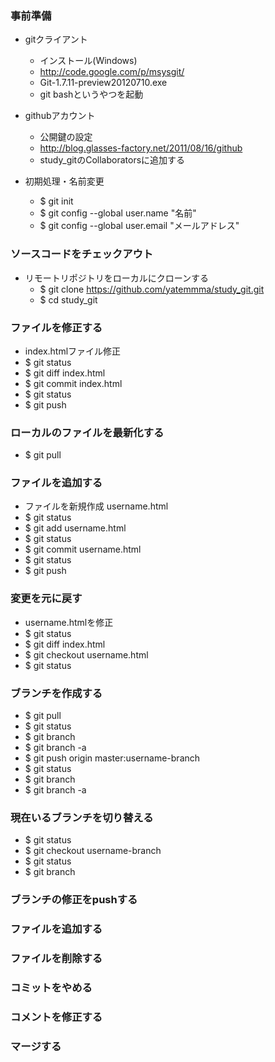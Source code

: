 ### 事前準備
 * gitクライアント
     * インストール(Windows)
     * http://code.google.com/p/msysgit/
     * Git-1.7.11-preview20120710.exe
     * git bashというやつを起動

 * githubアカウント
     * 公開鍵の設定
     * http://blog.glasses-factory.net/2011/08/16/github
     * study_gitのCollaboratorsに追加する

 * 初期処理・名前変更
     * $ git init
     * $ git config --global user.name "名前"
     * $ git config --global user.email "メールアドレス"

### ソースコードをチェックアウト

 * リモートリポジトリをローカルにクローンする
     * $ git clone https://github.com/yatemmma/study_git.git
     * $ cd study_git


### ファイルを修正する
 * index.htmlファイル修正
 * $ git status
 * $ git diff index.html
 * $ git commit index.html
 * $ git status
 * $ git push

### ローカルのファイルを最新化する
 * $ git pull

### ファイルを追加する
 * ファイルを新規作成 username.html
 * $ git status
 * $ git add username.html
 * $ git status
 * $ git commit username.html
 * $ git status
 * $ git push

### 変更を元に戻す
 * username.htmlを修正
 * $ git status
 * $ git diff index.html
 * $ git checkout username.html
 * $ git status

### ブランチを作成する
 * $ git pull
 * $ git status
 * $ git branch
 * $ git branch -a
 * $ git push origin master:username-branch
 * $ git status
 * $ git branch
 * $ git branch -a

### 現在いるブランチを切り替える
 * $ git status
 * $ git checkout username-branch
 * $ git status
 * $ git branch

### ブランチの修正をpushする

### ファイルを追加する
### ファイルを削除する

### コミットをやめる
### コメントを修正する
### マージする

